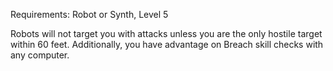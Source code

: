 Requirements: Robot or Synth, Level 5

Robots will not target you with attacks unless you are the only hostile target within 60 feet. Additionally, you have advantage on Breach skill checks with any computer.
